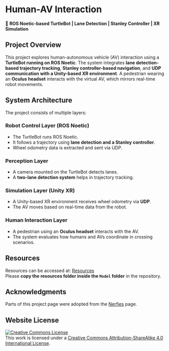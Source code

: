 # Human-AV Interaction
🚀 **ROS Noetic-based TurtleBot | Lane Detection | Stanley Controller | XR Simulation**

## Project Overview
This project explores human-autonomous vehicle (AV) interaction using a **TurtleBot running on ROS Noetic**. The system integrates **lane detection-based trajectory tracking**, **Stanley controller-based navigation**, and **UDP communication with a Unity-based XR environment**. A pedestrian wearing an **Oculus headset** interacts with the virtual AV, which mirrors real-time robot movements.

## System Architecture
The project consists of multiple layers:

### **Robot Control Layer (ROS Noetic)**
- The TurtleBot runs ROS Noetic.
- It follows a trajectory using **lane detection and a Stanley controller**.
- Wheel odometry data is extracted and sent via UDP.

### **Perception Layer**
- A camera mounted on the TurtleBot detects lanes.
- A **two-lane detection system** helps in trajectory tracking.

### **Simulation Layer (Unity XR)**
- A Unity-based XR environment receives wheel odometry via **UDP**.
- The AV moves based on real-time data from the robot.

### **Human Interaction Layer**
- A pedestrian using an **Oculus headset** interacts with the AV.
- The system evaluates how humans and AVs coordinate in crossing scenarios.

## Resources
Resources can be accessed at: [Resources](https://drive.google.com/drive/folders/18T3t87dYajVvqO8WMyi9NXHBhyZbazkO?usp=sharing)  
Please **copy the resources folder inside the `Model` folder** in the repository.


## Acknowledgments
Parts of this project page were adopted from the [Nerfies](https://nerfies.github.io/) page.

## Website License
<a rel="license" href="http://creativecommons.org/licenses/by-sa/4.0/"><img alt="Creative Commons License" style="border-width:0" src="https://i.creativecommons.org/l/by-sa/4.0/88x31.png" /></a><br />This work is licensed under a <a rel="license" href="http://creativecommons.org/licenses/by-sa/4.0/">Creative Commons Attribution-ShareAlike 4.0 International License</a>.
